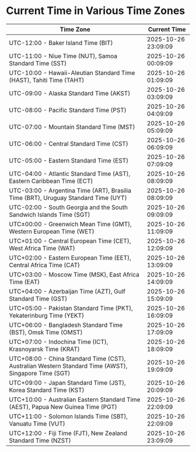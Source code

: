 # Current Time in Various Time Zones

| Time Zone | Current Time |
|-----------|--------------|
| UTC-12:00 - Baker Island Time (BIT) | 2025-10-26 23:09:09 |
| UTC-11:00 - Niue Time (NUT), Samoa Standard Time (SST) | 2025-10-26 00:09:09 |
| UTC-10:00 - Hawaii-Aleutian Standard Time (HAST), Tahiti Time (TAHT) | 2025-10-26 01:09:09 |
| UTC-09:00 - Alaska Standard Time (AKST) | 2025-10-26 03:09:09 |
| UTC-08:00 - Pacific Standard Time (PST) | 2025-10-26 04:09:09 |
| UTC-07:00 - Mountain Standard Time (MST) | 2025-10-26 05:09:09 |
| UTC-06:00 - Central Standard Time (CST) | 2025-10-26 06:09:09 |
| UTC-05:00 - Eastern Standard Time (EST) | 2025-10-26 07:09:09 |
| UTC-04:00 - Atlantic Standard Time (AST), Eastern Caribbean Time (ECT) | 2025-10-26 08:09:09 |
| UTC-03:00 - Argentina Time (ART), Brasília Time (BRT), Uruguay Standard Time (UYT) | 2025-10-26 08:09:09 |
| UTC-02:00 - South Georgia and the South Sandwich Islands Time (SGT) | 2025-10-26 09:09:09 |
| UTC±00:00 - Greenwich Mean Time (GMT), Western European Time (WET) | 2025-10-26 11:09:09 |
| UTC+01:00 - Central European Time (CET), West Africa Time (WAT) | 2025-10-26 12:09:09 |
| UTC+02:00 - Eastern European Time (EET), Central Africa Time (CAT) | 2025-10-26 13:09:09 |
| UTC+03:00 - Moscow Time (MSK), East Africa Time (EAT) | 2025-10-26 14:09:09 |
| UTC+04:00 - Azerbaijan Time (AZT), Gulf Standard Time (GST) | 2025-10-26 15:09:09 |
| UTC+05:00 - Pakistan Standard Time (PKT), Yekaterinburg Time (YEKT) | 2025-10-26 16:09:09 |
| UTC+06:00 - Bangladesh Standard Time (BST), Omsk Time (OMST) | 2025-10-26 17:09:09 |
| UTC+07:00 - Indochina Time (ICT), Krasnoyarsk Time (KRAT) | 2025-10-26 18:09:09 |
| UTC+08:00 - China Standard Time (CST), Australian Western Standard Time (AWST), Singapore Time (SGT) | 2025-10-26 19:09:09 |
| UTC+09:00 - Japan Standard Time (JST), Korea Standard Time (KST) | 2025-10-26 20:09:09 |
| UTC+10:00 - Australian Eastern Standard Time (AEST), Papua New Guinea Time (PGT) | 2025-10-26 22:09:09 |
| UTC+11:00 - Solomon Islands Time (SBT), Vanuatu Time (VUT) | 2025-10-26 22:09:09 |
| UTC+12:00 - Fiji Time (FJT), New Zealand Standard Time (NZST) | 2025-10-26 23:09:09 |
